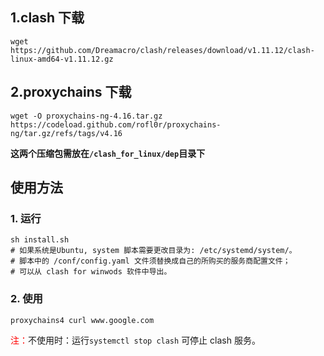 ## 1.clash 下载
``````
wget https://github.com/Dreamacro/clash/releases/download/v1.11.12/clash-linux-amd64-v1.11.12.gz
``````

## 2.proxychains 下载

```
wget -O proxychains-ng-4.16.tar.gz https://codeload.github.com/rofl0r/proxychains-ng/tar.gz/refs/tags/v4.16
```

**这两个压缩包需放在`/clash_for_linux/dep`目录下**

## 使用方法

### 1. 运行

```
sh install.sh
# 如果系统是Ubuntu, system 脚本需要更改目录为: /etc/systemd/system/。
# 脚本中的 /conf/config.yaml 文件须替换成自己的所购买的服务商配置文件；
# 可以从 clash for winwods 软件中导出。
```

### 2. 使用
```
proxychains4 curl www.google.com
```

<font color=red>注：</font>不使用时：运行`systemctl stop clash` 可停止 clash 服务。 
